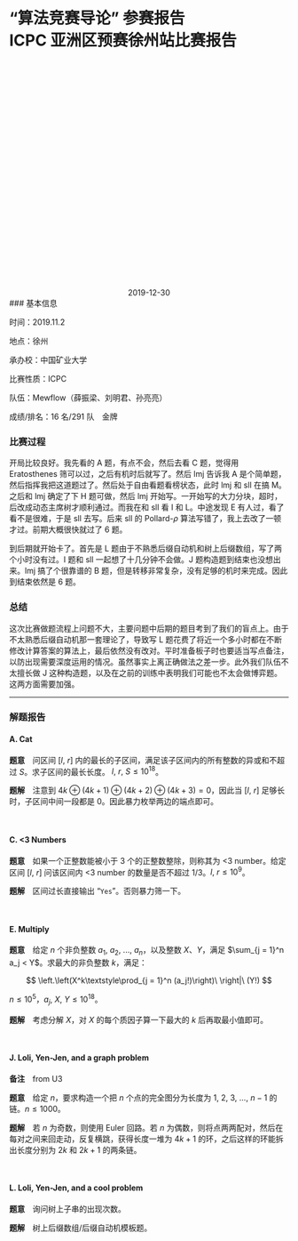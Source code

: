 <br>
<br>
<br>
<br>
<br>
<br>
<br>
<br>

# “算法竞赛导论” 参赛报告<br>ICPC 亚洲区预赛徐州站比赛报告

<br>
<br>
<br>
<br>
<br>
<br>
<br>
<br>
<br>
<br>
<br>
<br>
<br>
<br>
<br>
<br>
<br>
<br>
<br>
<br>
<br>
<br>
<br>
<br>

<center>2019-12-30</center>
### 基本信息

时间：2019.11.2

地点：徐州

承办校：中国矿业大学

比赛性质：ICPC

队伍：Mewflow（薛振梁、刘明君、孙亮亮）

成绩/排名：16 名/291 队　金牌

### 比赛过程

开局比较良好。我先看的 A 题，有点不会，然后去看 C 题，觉得用 Eratosthenes 筛可以过，之后有机时后就写了。然后 lmj 告诉我 A 是个简单题，然后指挥我把这道题过了。然后处于自由看题看榜状态，此时 lmj 和 sll 在搞 M。之后和 lmj 确定了下 H 题可做，然后 lmj 开始写。一开始写的大力分块，超时，后改成动态主席树才顺利通过。而我在和 sll 看 I 和 L。中途发现 E 有人过，看了看不是很难，于是 sll 去写。后来 sll 的 Pollard-$ρ$ 算法写错了，我上去改了一顿才过。前期大概很快就过了 $6$ 题。

到后期就开始卡了。首先是 L 题由于不熟悉后缀自动机和树上后缀数组，写了两个小时没有过。I 题和 sll 一起想了十几分钟不会做。J 题构造题到结束也没想出来。lmj 搞了个很靠谱的 B 题，但是转移非常复杂，没有足够的机时来完成。因此到结束依然是 $6$ 题。

### 总结

这次比赛做题流程上问题不大，主要问题中后期的题目考到了我们的盲点上。由于不太熟悉后缀自动机那一套理论了，导致写 L 题花费了将近一个多小时都在不断修改计算答案的算法上，最后依然没有改对。平时准备板子时也要适当写点备注，以防出现需要深度运用的情况。虽然事实上离正确做法之差一步。此外我们队伍不太擅长做 J 这种构造题，以及在之前的训练中表明我们可能也不太会做博弈题。这两方面需要加强。

***

### 解题报告

#### A. Cat

**题意**　问区间 $[l,\ r]$ 内的最长的子区间，满足该子区间内的所有整数的异或和不超过 $S$。求子区间的最长长度。 $l,\ r,\ S \leqslant 10^{18}$。

**题解**　注意到 $4k \oplus (4k+1) \oplus (4k+2) \oplus (4k+3) = 0$，因此当 $[l,\ r]$ 足够长时，子区间中间一段都是 $0$。因此暴力枚举两边的端点即可。

<br>

#### C. <3 Numbers

**题意**　如果一个正整数能被小于 $3$ 个的正整数整除，则称其为 <3 number。给定区间 $[l,\ r]$ 问该区间内 <3 number 的数量是否不超过 $1/3$。$l,\ r \leqslant 10^9$。

**题解**　区间过长直接输出 “`Yes`”。否则暴力筛一下。

<br>

#### E. Multiply

**题意**　给定 $n$ 个非负整数 $a_1,\ a_2,\ ...,\ a_n$，以及整数 $X$、$Y$，满足 $\sum_{j = 1}^n a_j < Y$。求最大的非负整数 $k$，满足：

$$
\left.\left(X^k\textstyle\prod_{j = 1}^n (a_j!)\right)\ \right|\ (Y!)
$$

$n \leqslant 10^5$，$a_j,\ X,\ Y \leqslant 10^{18}$。

**题解**　考虑分解 $X$，对 $X$ 的每个质因子算一下最大的 $k$ 后再取最小值即可。

<br>

#### J. Loli, Yen-Jen, and a graph problem

**备注**　from U3

**题意**　给定 $n$，要求构造一个把 $n$ 个点的完全图分为长度为 $1,\ 2,\ 3,\ ...,\ n - 1$ 的链。$n \leqslant 1000$。

**题解**　若 $n$ 为奇数，则使用 Euler 回路。若 $n$ 为偶数，则将点两两配对，然后在每对之间来回走动，反复横跳，获得长度一堆为 $4k + 1$ 的环，之后这样的环能拆出长度分别为 $2k$ 和 $2k + 1$ 的两条链。

<br>

#### L. Loli, Yen-Jen, and a cool problem

**题意**　询问树上子串的出现次数。

**题解**　树上后缀数组/后缀自动机模板题。



